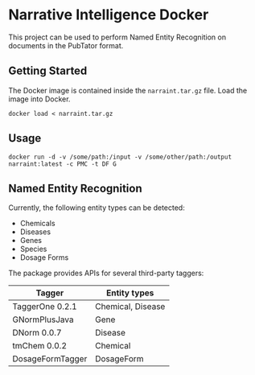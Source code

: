 # Narrative Intelligence Docker

This project can be used to perform Named Entity Recognition on documents in the PubTator format.

## Getting Started
The Docker image is contained inside the ``narraint.tar.gz`` file. Load the image into Docker.

```
docker load < narraint.tar.gz
```

## Usage
```
docker run -d -v /some/path:/input -v /some/other/path:/output narraint:latest -c PMC -t DF G
```

## Named Entity Recognition

Currently, the following entity types can be detected:
- Chemicals
- Diseases
- Genes
- Species
- Dosage Forms

The package provides APIs for several third-party taggers:

| Tagger | Entity types |
|-------------------|-------------------|
| TaggerOne 0.2.1 | Chemical, Disease |
| GNormPlusJava | Gene |
| DNorm 0.0.7 | Disease |
| tmChem 0.0.2| Chemical |
| DosageFormTagger | DosageForm
